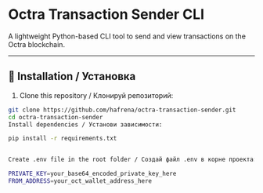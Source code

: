 # Octra Transaction Sender CLI

A lightweight Python-based CLI tool to send and view transactions on the Octra blockchain.

---

## 🧱 Installation / Установка

1. Clone this repository / Клонируй репозиторий:

```bash
git clone https://github.com/hafrena/octra-transaction-sender.git
cd octra-transaction-sender
Install dependencies / Установи зависимости:

pip install -r requirements.txt


Create .env file in the root folder / Создай файл .env в корне проекта:

PRIVATE_KEY=your_base64_encoded_private_key_here
FROM_ADDRESS=your_oct_wallet_address_here